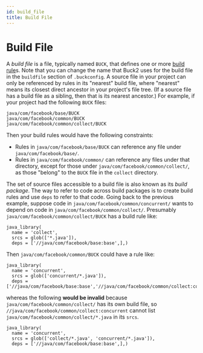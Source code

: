 ```yaml
---
id: build_file
title: Build File
---
```


# Build File

A _build file_ is a file, typically named `BUCK`, that defines one or more
[build rule](build_rule.md)s. Note that you can change the name that Buck2 uses
for the build file in the `buildfile` section of `.buckconfig`. A source file in
your project can only be referenced by rules in its "nearest" build file, where
"nearest" means its closest direct ancestor in your project's file tree. (If a
source file has a build file as a sibling, then that is its nearest ancestor.)
For example, if your project had the following `BUCK` files:

```
java/com/facebook/base/BUCK
java/com/facebook/common/BUCK
java/com/facebook/common/collect/BUCK
```

Then your build rules would have the following constraints:

- Rules in `java/com/facebook/base/BUCK` can reference any file under
  `java/com/facebook/base/`.
- Rules in `java/com/facebook/common/` can reference any files under that
  directory, except for those under `java/com/facebook/common/collect/`, as
  those "belong" to the `BUCK` file in the `collect` directory.

The set of source files accessible to a build file is also known as its _build
package_. The way to refer to code across build packages is to create build
rules and use `deps` to refer to that code. Going back to the previous example,
suppose code in `java/com/facebook/common/concurrent/` wants to depend on code
in `java/com/facebook/common/collect/`. Presumably
`java/com/facebook/common/collect/BUCK` has a build rule like:

```
java_library(
  name = 'collect',
  srcs = glob(['*.java']),
  deps = ['//java/com/facebook/base:base',],)
```

Then `java/com/facebook/common/BUCK` could have a rule like:

```
java_library(
  name = 'concurrent',
  srcs = glob(['concurrent/*.java']),
  deps = ['//java/com/facebook/base:base','//java/com/facebook/common/collect:collect',],)
```

whereas the following **would be invalid** because
`java/com/facebook/common/collect/` has its own build file, so
`//java/com/facebook/common/collect:concurrent` cannot list
`java/com/facebook/common/collect/*.java` in its `srcs`.

```
java_library(
  name = 'concurrent',
  srcs = glob(['collect/*.java', 'concurrent/*.java']),
  deps = ['//java/com/facebook/base:base',],)
```
